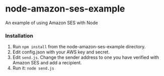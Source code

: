 node-amazon-ses-example
=======================

An example of using Amazon SES with Node

### Installation

1. Run `npm install` from the node-amazon-ses-example directory.
2. Edit config.json with your AWS key and secret.
4. Edit `send.js`. Change the sender address to one you have verified with Amazon SES and add a recipient.
6. Run it: `node send.js`
